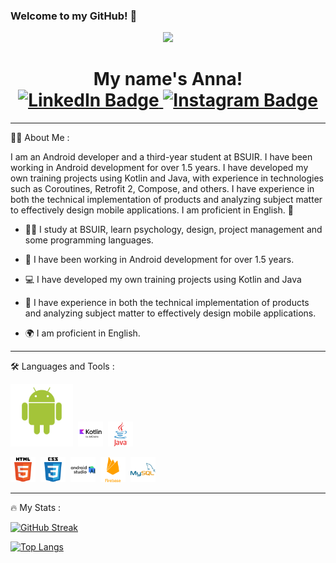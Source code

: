 ### Welcome to my GitHub! 👋

<div id="header" align="center">
    <img src="https://media0.giphy.com/media/v1.Y2lkPTc5MGI3NjExNnVka3djcm54d3E5Ync4dXV5ZGFqeHBwZGh1N3VoaDBpMzMxempnYSZlcD12MV9pbnRlcm5hbF9naWZfYnlfaWQmY3Q9Zw/QDjpIL6oNCVZ4qzGs7/giphy.gif" width="250"/>
  <h1>
    My name's Anna!
    <div id="badges">
    <a href="https://www.linkedin.com/in/anya-gimpel-4224aa251/">
      <img src="https://img.shields.io/badge/LinkedIn-%233366CC?logo=linkedin&logoColor=white&style=for-the-badge" alt="LinkedIn Badge"/>
    </a>
    <a href="https://www.instagram.com/himpelka?igsh=NTc4MTIwNjQ2YQ==">
      <img src="https://img.shields.io/badge/Instagram-%23db7704?logo=Instagram&logoColor=white&style=for-the-badge" alt="Instagram Badge"/>
    </a>
  </div>
  </div>

--- 

:woman_technologist: About Me :

I am an Android developer and a third-year student at BSUIR. I have been working in Android development for over 1.5 years. I have developed my own training projects using Kotlin and Java, with experience in technologies such as Coroutines, Retrofit 2, Compose, and others. I have experience in both the technical implementation of products and analyzing subject matter to effectively design mobile applications. I am proficient in English. :octopus:

- :woman_student: I study at BSUIR, learn psychology, design, project management and some programming languages.

- :iphone: I have been working in Android development for over 1.5 years.

- :computer: I have developed my own training projects using Kotlin and Java

- :tulip: I have experience in both the technical implementation of products and analyzing subject matter to effectively design mobile applications.
  
- :earth_africa: I am proficient in English.

--- 

:hammer_and_wrench: Languages and Tools :
<div>
    <img src="https://raw.githubusercontent.com/devicons/devicon/6910f0503efdd315c8f9b858234310c06e04d9c0/icons/android/android-original-wordmark.svg" title="Android" alt="Android" width="100" height="100"/>&nbsp;
    <img src="https://raw.githubusercontent.com/devicons/devicon/6910f0503efdd315c8f9b858234310c06e04d9c0/icons/kotlin/kotlin-original-wordmark.svg" title="Kotlin" alt="Kotlin" width="40" height="40"/>&nbsp;
    <img src="https://raw.githubusercontent.com/devicons/devicon/6910f0503efdd315c8f9b858234310c06e04d9c0/icons/java/java-original-wordmark.svg" title="Java" alt="Java" width="40" height="40"/>&nbsp;
    
  <img src="https://github.com/devicons/devicon/blob/master/icons/html5/html5-original-wordmark.svg" title="HTML5" alt="HTML5" width="40" height="40"/>&nbsp;
  <img src="https://github.com/devicons/devicon/blob/master/icons/css3/css3-original-wordmark.svg" title="CSS3" alt="CSS3" width="40" height="40"/>&nbsp;
  <img src="https://raw.githubusercontent.com/devicons/devicon/6910f0503efdd315c8f9b858234310c06e04d9c0/icons/androidstudio/androidstudio-original-wordmark.svg" title="Android Studio" alt="Android Studio" width="40" height="40"/>&nbsp;
  <img src="https://github.com/devicons/devicon/blob/master/icons/firebase/firebase-plain-wordmark.svg"  title="Firebase" alt="Firebase" width="40" height="40"/>&nbsp;
  <img src="https://github.com/devicons/devicon/blob/master/icons/mysql/mysql-original-wordmark.svg" title="MySQL" alt="MySQL" width="40" height="40"/>&nbsp;
</div>

--- 

:fire: My Stats :

[![GitHub Streak](http://github-readme-streak-stats.herokuapp.com?user=AnyaGimpel)](https://git.io/streak-stats)

[![Top Langs](https://github-readme-stats.vercel.app/api/top-langs/?username=AnyaGimpel)](https://github.com/anuraghazra/github-readme-stats)



